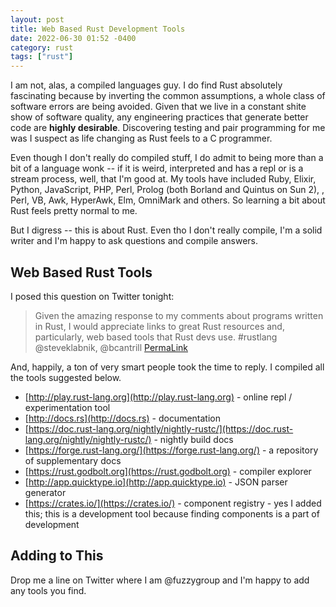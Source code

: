 ```yaml
---
layout: post
title: Web Based Rust Development Tools
date: 2022-06-30 01:52 -0400
category: rust
tags: ["rust"]
---
```

I am not, alas, a compiled languages guy.  I do find Rust absolutely fascinating because by inverting the common assumptions, a whole class of software errors are being avoided.  Given that we live in a constant shite show of software quality, any engineering practices that generate better code are **highly desirable**.  Discovering testing and pair programming for me was I suspect as life changing as Rust feels to a C programmer.

Even though I don't really do compiled stuff, I do admit to being more than a bit of a language wonk -- if it is weird, interpreted and has a repl or is a stream process, well, that I'm good at.  My tools have included Ruby, Elixir, Python, JavaScript, PHP, Perl, Prolog (both Borland and Quintus on Sun 2), , Perl, VB, Awk, HyperAwk, Elm, OmniMark and others. So learning a bit about Rust feels pretty normal to me.

But I digress -- this is about Rust.  Even tho I don't really compile, I'm a solid writer and I'm happy to ask questions and compile answers.

## Web Based Rust Tools

I posed this question on Twitter tonight: 

> Given the amazing response to my comments about programs written in Rust, I would appreciate links to great Rust resources and, particularly, web based tools that Rust devs use. #rustlang 
@steveklabnik, @bcantrill [PermaLink](https://twitter.com/fuzzygroup/status/1542283289867833344)

And, happily, a ton of very smart people took the time to reply.  I compiled all the tools suggested below.

* [http://play.rust-lang.org](http://play.rust-lang.org) - online repl / experimentation tool
* [http://docs.rs](http://docs.rs) - documentation
* [https://doc.rust-lang.org/nightly/nightly-rustc/](https://doc.rust-lang.org/nightly/nightly-rustc/) - nightly build docs
* [https://forge.rust-lang.org/](https://forge.rust-lang.org/) - a repository of supplementary docs
* [https://rust.godbolt.org](https://rust.godbolt.org) - compiler explorer
* [http://app.quicktype.io](http://app.quicktype.io) - JSON parser generator
* [https://crates.io/](https://crates.io/) - component registry - yes I added this; this is a development tool because finding components is a part of development

## Adding to This

Drop me a line on Twitter where I am @fuzzygroup and I'm happy to add any tools you find.
